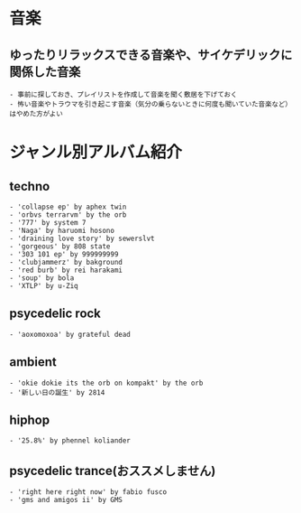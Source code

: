# 音楽

## ゆったりリラックスできる音楽や、サイケデリックに関係した音楽
    - 事前に探しておき、プレイリストを作成して音楽を聞く敷居を下げておく
    - 怖い音楽やトラウマを引き起こす音楽（気分の乗らないときに何度も聞いていた音楽など）はやめた方がよい

# ジャンル別アルバム紹介
## techno
    - 'collapse ep' by aphex twin
    - 'orbvs terrarvm' by the orb
    - '777' by system 7
    - 'Naga' by haruomi hosono
    - 'draining love story' by sewerslvt
    - 'gorgeous' by 808 state
    - '303 101 ep' by 999999999
    - 'clubjammerz' by bakground
    - 'red burb' by rei harakami
    - 'soup' by bola
    - 'XTLP' by u-Ziq
## psycedelic rock
    - 'aoxomoxoa' by grateful dead
## ambient
    - 'okie dokie its the orb on kompakt' by the orb
    - '新しい日の誕生' by 2814
## hiphop
    - '25.8%' by phennel koliander
## psycedelic trance(おススメしません)
    - 'right here right now' by fabio fusco
    - 'gms and amigos ii' by GMS
